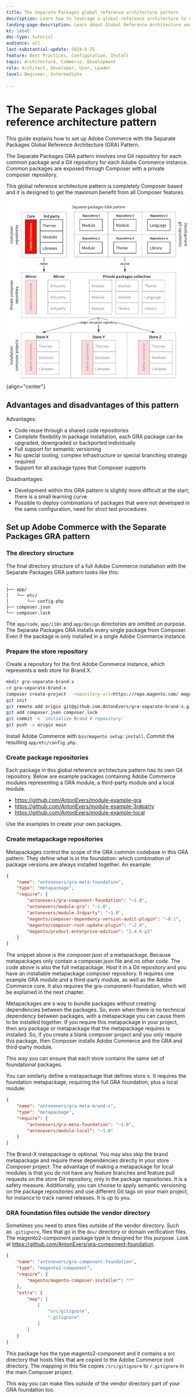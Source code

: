 ```yaml
---
title: The Separate Packages global reference architecture pattern
description: Learn how to leverage a global reference architecture to establish a scalable and resilient commerce experience
landing-page-description: Learn about Global Reference Architecture and how it is used with Adobe Commerce
kt: 14040
doc-type: tutorial
audience: all
last-substantial-update: 2024-6-25
feature: Best Practices, Configuration, Install
topic: Architecture, Commerce, Development
role: Architect, Developer, User, Leader
level: Beginner, Intermediate

---
```


# The Separate Packages global reference architecture pattern

This guide explains how to set up Adobe Commerce with the Separate Packages Global Reference Architecture (GRA) Pattern.

The Separate Packages GRA pattern involves one Git repository for each common package and a Git repository for each Adobe Commerce instance. Common packages are exposed through Composer with a private composer repository.

This global reference architecture pattern is completely Composer based and it is designed to get the maximum benefit from all Composer features.

![A diagram showing where code is stored in a separate packages GRA pattern](/help/assets/global-reference-architecture/separate-packages-gra-pattern-diagram.png){align="center"}

## Advantages and disadvantages of this pattern

Advantages:

- Code reuse through a shared code repositories
- Complete flexibility in package installation, each GRA package can be upgraded, downgraded or backported individually
- Full support for semantic versioning
- No special tooling, complex infrastructure or special branching strategy required
- Support for all package types that Composer supports

Disadvantages:

- Development within this GRA pattern is slightly more difficult at the start, there is a small learning curve
- Possible to deploy combinations of packages that were not developed in the same configuration, need for strict test procedures

## Set up Adobe Commerce with the Separate Packages GRA pattern

### The directory structure

The final directory structure of a full Adobe Commerce installation with the Separate Packages GRA pattern looks like this:

```text
.
├── app/
│   └── etc/
│       └── config.php
├── composer.json
└── composer.lock
```

The `app/code`, `app/i18n` and `app/design` directories are omitted on purpose. The Separate Packages GRA installs every single package from Composer. Even if the package is only installed in a single Adobe Commerce instance.

### Prepare the store repository

Create a repository for the first Adobe Commerce instance, which represents a web store for Brand X.

```bash
mkdir gra-separate-brand-x
cd gra-separate-brand-x
composer create-project --repository-url=https://repo.magento.com/ magento/project-enterprise-edition .
git init
git remote add origin git@github.com:AntonEvers/gra-separate-brand-x.git 
git add composer.json composer.lock
git commit -m 'initialize Brand X repository'
git push -u origin main
```

Install Adobe Commerce with `bin/magento setup:install`. Commit the resulting `app/etc/config.php`.

### Create package repositories

Each package in this global reference architecture pattern has its own Git repository. Below are example packages containing Adobe Commerce modules representing a GRA module, a third-party module and a local module.

- <https://github.com/AntonEvers/module-example-gra>
- <https://github.com/AntonEvers/module-example-3rdparty>
- <https://github.com/AntonEvers/module-example-local>

Use the examples to create your own packages.

### Create metapackage repositories

Metapackages control the scope of the GRA common codebase in this GRA pattern. They define what is in the foundation: which combination of package versions are always installed together. An example:

```json
{
    "name": "antonevers/gra-meta-foundation",
    "type": "metapackage",
    "require": {
        "antonevers/gra-component-foundation": "~1.0",
        "antonevers/module-gra": "~1.0",
        "antonevers/module-3rdparty": "~1.0",
        "magento/composer-dependency-version-audit-plugin": "~0.1",
        "magento/composer-root-update-plugin": "~2.0",
        "magento/product-enterprise-edition": "2.4.6-p3"
    }
}
```

The snippet above is the composer.json of a metapackage. Because metapackages only contain a composer.json file and no other code. The code above is also the full metapackage. Host it in a Git repository and you have an installable metapackage composer repository. It requires one example GRA module and a third-party module, as well as the Adobe Commerce core. It also requires the gra-component-foundation, which will be explained in the next chapter.

Metapackages are a way to bundle packages without creating dependencies between the packages. So, even when there is no technical dependency between packages, with a metapackage you can cause them to be installed together. If you require this metapackage in your project, then any package or metapackage that the metapackage requires is installed. So, if you create a blank composer project and you only require this package, then Composer installs Adobe Commerce and the GRA and third-party module.

This way you can ensure that each store contains the same set of foundational packages.

You can similarly define a metapackage that defines store x. It requires the foundation metapackage, requiring the full GRA foundation, plus a local module:

```json
{
    "name": "antonevers/gra-meta-brand-x",
    "type": "metapackage",
    "require": {
        "antonevers/gra-meta-foundation": "~1.0",
        "antonevers/module-local": "~1.0"
    }
}
```

The Brand-X metapackage is optional. You may also skip the brand metapackage and require these dependencies directly in your store Composer project. The advantage of making a metapackage for local modules is that you do not have any feature branches and feature pull requests on the store Git repository, only in the package repositories. It is a safety measure. Additionally, you can choose to apply semantic versioning on the package repositories and use different Git tags on your main project, for instance to track named releases. It is up to you.

### GRA foundation files outside the vendor directory

Sometimes you need to store files outside of the vendor directory. Such as `.gitignore`, files that go in the `dev/` directory or domain verification files. The magento2-component package type is designed for this purpose. Look at <https://github.com/AntonEvers/gra-component-foundation>.

```json
{
    "name": "antonevers/gra-component-foundation",
    "type": "magento2-component",
    "require": {
        "magento/magento-composer-installer": "*"
    },
    "extra": {
        "map": [
            [
                "src/gitignore",
                ".gitignore"
            ]
        ]
    }
}
```

This package has the type magento2-component and it contains a src directory that hosts files that are copied to the Adobe Commerce root directory. The mapping in this file copies `/src/gitignore` to `/.gitignore` in the main Composer project.

This way you can make files outside of the vendor directory part of your GRA foundation too.

